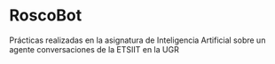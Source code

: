 # RoscoBot
Prácticas realizadas en la asignatura de Inteligencia Artificial sobre un agente conversaciones de la ETSIIT en la UGR

